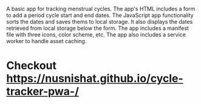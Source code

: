 A basic app for tracking menstrual cycles. The app's HTML includes a form to add a period cycle start and end dates. The JavaScript app functionality sorts the dates and saves thems to local storage. It also displays the dates retrieved from local storage below the form. The app includes a manifest file with three icons, color scheme, etc. The app also includes a service worker to handle asset caching.
# Checkout https://nusnishat.github.io/cycle-tracker-pwa-/
